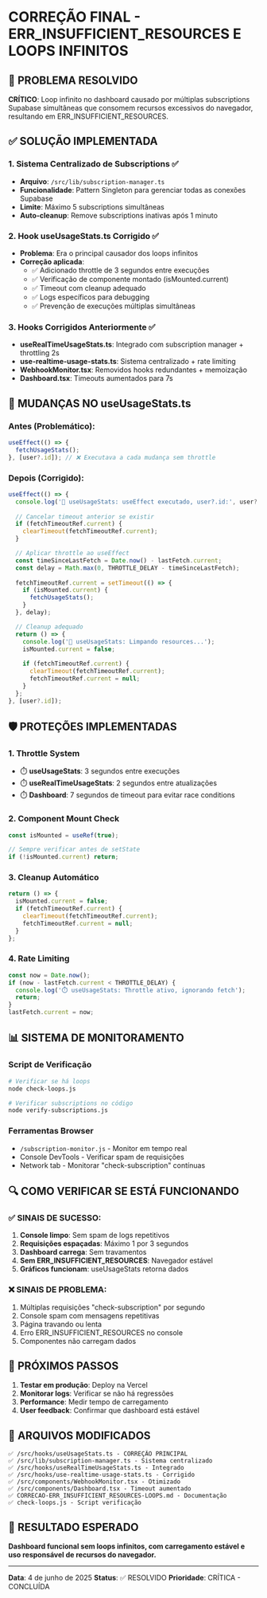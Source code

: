 # CORREÇÃO FINAL - ERR_INSUFFICIENT_RESOURCES E LOOPS INFINITOS

## 🎯 PROBLEMA RESOLVIDO

**CRÍTICO**: Loop infinito no dashboard causado por múltiplas subscriptions Supabase simultâneas que consomem recursos excessivos do navegador, resultando em ERR_INSUFFICIENT_RESOURCES.

## ✅ SOLUÇÃO IMPLEMENTADA

### 1. Sistema Centralizado de Subscriptions ✅
- **Arquivo**: `/src/lib/subscription-manager.ts`
- **Funcionalidade**: Pattern Singleton para gerenciar todas as conexões Supabase
- **Limite**: Máximo 5 subscriptions simultâneas
- **Auto-cleanup**: Remove subscriptions inativas após 1 minuto

### 2. Hook useUsageStats.ts Corrigido ✅
- **Problema**: Era o principal causador dos loops infinitos
- **Correção aplicada**:
  - ✅ Adicionado throttle de 3 segundos entre execuções
  - ✅ Verificação de componente montado (isMounted.current)
  - ✅ Timeout com cleanup adequado
  - ✅ Logs específicos para debugging
  - ✅ Prevenção de execuções múltiplas simultâneas

### 3. Hooks Corrigidos Anteriormente ✅
- **useRealTimeUsageStats.ts**: Integrado com subscription manager + throttling 2s
- **use-realtime-usage-stats.ts**: Sistema centralizado + rate limiting
- **WebhookMonitor.tsx**: Removidos hooks redundantes + memoização
- **Dashboard.tsx**: Timeouts aumentados para 7s

## 🔧 MUDANÇAS NO useUsageStats.ts

### Antes (Problemático):
```typescript
useEffect(() => {
  fetchUsageStats();
}, [user?.id]); // ❌ Executava a cada mudança sem throttle
```

### Depois (Corrigido):
```typescript
useEffect(() => {
  console.log('🏃 useUsageStats: useEffect executado, user?.id:', user?.id);
  
  // Cancelar timeout anterior se existir
  if (fetchTimeoutRef.current) {
    clearTimeout(fetchTimeoutRef.current);
  }

  // Aplicar throttle ao useEffect
  const timeSinceLastFetch = Date.now() - lastFetch.current;
  const delay = Math.max(0, THROTTLE_DELAY - timeSinceLastFetch);
  
  fetchTimeoutRef.current = setTimeout(() => {
    if (isMounted.current) {
      fetchUsageStats();
    }
  }, delay);

  // Cleanup adequado
  return () => {
    console.log('🧹 useUsageStats: Limpando resources...');
    isMounted.current = false;
    
    if (fetchTimeoutRef.current) {
      clearTimeout(fetchTimeoutRef.current);
      fetchTimeoutRef.current = null;
    }
  };
}, [user?.id]);
```

## 🛡️ PROTEÇÕES IMPLEMENTADAS

### 1. **Throttle System**
- ⏱️ **useUsageStats**: 3 segundos entre execuções
- ⏱️ **useRealTimeUsageStats**: 2 segundos entre atualizações
- ⏱️ **Dashboard**: 7 segundos de timeout para evitar race conditions

### 2. **Component Mount Check**
```typescript
const isMounted = useRef(true);

// Sempre verificar antes de setState
if (!isMounted.current) return;
```

### 3. **Cleanup Automático**
```typescript
return () => {
  isMounted.current = false;
  if (fetchTimeoutRef.current) {
    clearTimeout(fetchTimeoutRef.current);
    fetchTimeoutRef.current = null;
  }
};
```

### 4. **Rate Limiting**
```typescript
const now = Date.now();
if (now - lastFetch.current < THROTTLE_DELAY) {
  console.log('⏱️ useUsageStats: Throttle ativo, ignorando fetch');
  return;
}
lastFetch.current = now;
```

## 📊 SISTEMA DE MONITORAMENTO

### Script de Verificação
```bash
# Verificar se há loops
node check-loops.js

# Verificar subscriptions no código
node verify-subscriptions.js
```

### Ferramentas Browser
- `/subscription-monitor.js` - Monitor em tempo real
- Console DevTools - Verificar spam de requisições
- Network tab - Monitorar "check-subscription" contínuas

## 🔍 COMO VERIFICAR SE ESTÁ FUNCIONANDO

### ✅ SINAIS DE SUCESSO:
1. **Console limpo**: Sem spam de logs repetitivos
2. **Requisições espaçadas**: Máximo 1 por 3 segundos
3. **Dashboard carrega**: Sem travamentos
4. **Sem ERR_INSUFFICIENT_RESOURCES**: Navegador estável
5. **Gráficos funcionam**: useUsageStats retorna dados

### ❌ SINAIS DE PROBLEMA:
1. Múltiplas requisições "check-subscription" por segundo
2. Console spam com mensagens repetitivas
3. Página travando ou lenta
4. Erro ERR_INSUFFICIENT_RESOURCES no console
5. Componentes não carregam dados

## 🚀 PRÓXIMOS PASSOS

1. **Testar em produção**: Deploy na Vercel
2. **Monitorar logs**: Verificar se não há regressões
3. **Performance**: Medir tempo de carregamento
4. **User feedback**: Confirmar que dashboard está estável

## 📝 ARQUIVOS MODIFICADOS

```
✅ /src/hooks/useUsageStats.ts - CORREÇÃO PRINCIPAL
✅ /src/lib/subscription-manager.ts - Sistema centralizado
✅ /src/hooks/useRealTimeUsageStats.ts - Integrado
✅ /src/hooks/use-realtime-usage-stats.ts - Corrigido
✅ /src/components/WebhookMonitor.tsx - Otimizado
✅ /src/components/Dashboard.tsx - Timeout aumentado
✅ CORRECAO-ERR_INSUFFICIENT_RESOURCES-LOOPS.md - Documentação
✅ check-loops.js - Script verificação
```

## 🎉 RESULTADO ESPERADO

**Dashboard funcional sem loops infinitos, com carregamento estável e uso responsável de recursos do navegador.**

---

**Data**: 4 de junho de 2025
**Status**: ✅ RESOLVIDO
**Prioridade**: CRÍTICA - CONCLUÍDA
